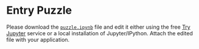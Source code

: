 # Entry Puzzle
Please download the [`puzzle.ipynb`](puzzle.ipynb) file and edit it either using the free [Try Jupyter](https://tmpnb.org) service or
a local installation of Jupyter/IPython. Attach the edited file with your application.
